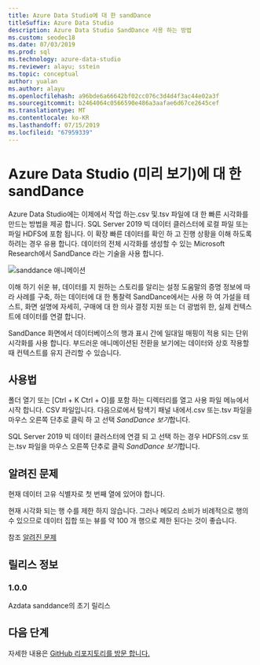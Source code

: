 ```yaml
---
title: Azure Data Studio에 대 한 sandDance
titleSuffix: Azure Data Studio
description: Azure Data Studio SandDance 사용 하는 방법
ms.custom: seodec18
ms.date: 07/03/2019
ms.prod: sql
ms.technology: azure-data-studio
ms.reviewer: alayu; sstein
ms.topic: conceptual
author: yualan
ms.author: alayu
ms.openlocfilehash: a96bde6a66642bf02cc076c3d4d4f3ac44e02a3f
ms.sourcegitcommit: b2464064c0566590e486a3aafae6d67ce2645cef
ms.translationtype: MT
ms.contentlocale: ko-KR
ms.lasthandoff: 07/15/2019
ms.locfileid: "67959339"
---
```

# <a name="sanddance-for-azure-data-studio-preview"></a>Azure Data Studio (미리 보기)에 대 한 sandDance
Azure Data Studio에는 이제에서 작업 하는.csv 및.tsv 파일에 대 한 빠른 시각화를 만드는 방법을 제공 합니다. SQL Server 2019 빅 데이터 클러스터에 로컬 파일 또는 파일 HDFS에 포함 됩니다. 이 확장 빠른 데이터를 확인 하 고 진행 상황을 이해 하도록 하려는 경우 유용 합니다. 데이터의 전체 시각화를 생성할 수 있는 Microsoft Research에서 SandDance 라는 기술을 사용 합니다.

![sanddance 애니메이션](https://user-images.githubusercontent.com/11507384/54236654-52d42800-44d1-11e9-859e-6c5d297a46d2.gif)

이해 하기 쉬운 뷰, 데이터를 지 원하는 스토리를 알리는 설정 도움말의 증명 정보에 따라 사례를 구축, 하는 데이터에 대 한 통찰력 SandDance에서는 사용 하 여 가설을 테스트, 화면 설명에 자세히, 구매에 대 한 의사 결정 지원 또는 더 광범위 한, 실제 컨텍스트에 데이터를 연결 합니다.

SandDance 화면에서 데이터베이스의 행과 표시 간에 일대일 매핑이 적용 되는 단위 시각화를 사용 합니다.
부드러운 애니메이션된 전환을 보기에는 데이터와 상호 작용할 때 컨텍스트를 유지 관리할 수 있습니다.

## <a name="usage"></a>사용법

폴더 열기 또는 [Ctrl + K Ctrl + O]를 포함 하는 디렉터리를 열고 사용 파일 메뉴에서 시작 합니다. CSV 파일입니다.  다음으로에서 탐색기 패널 내에서.csv 또는.tsv 파일을 마우스 오른쪽 단추로 클릭 하 고 선택 *SandDance 보기*합니다.

SQL Server 2019 빅 데이터 클러스터에 연결 되 고 선택 하는 경우 HDFS의.csv 또는.tsv 파일을 마우스 오른쪽 단추로 클릭 *SandDance 보기*합니다.

## <a name="known-issues"></a>알려진 문제

현재 데이터 고유 식별자로 첫 번째 열에 있어야 합니다.

현재 시각화 되는 행 수를 제한 하지 않습니다. 그러나 메모리 소비가 비례적으로 행의 수 있으므로 데이터 집합 또는 뷰를 약 100 개 행으로 제한 된다는 것이 좋습니다.

참조 [알려진 문제](https://microsoft.github.io/SandDance/#known-issues)

## <a name="release-notes"></a>릴리스 정보

### <a name="100"></a>1.0.0

Azdata sanddance의 초기 릴리스

## <a name="next-steps"></a>다음 단계
자세한 내용은 [GitHub 리포지토리를 방문 합니다.](https://github.com/Microsoft/SandDance)

